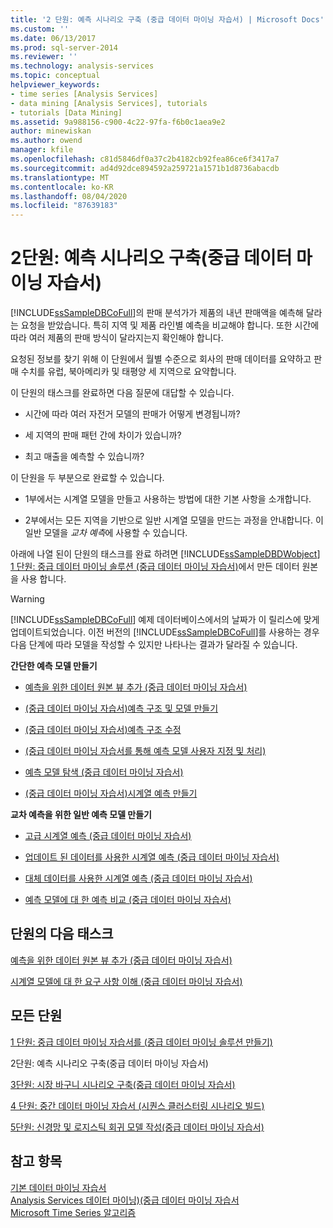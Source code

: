 ```yaml
---
title: '2 단원: 예측 시나리오 구축 (중급 데이터 마이닝 자습서) | Microsoft Docs'
ms.custom: ''
ms.date: 06/13/2017
ms.prod: sql-server-2014
ms.reviewer: ''
ms.technology: analysis-services
ms.topic: conceptual
helpviewer_keywords:
- time series [Analysis Services]
- data mining [Analysis Services], tutorials
- tutorials [Data Mining]
ms.assetid: 9a988156-c900-4c22-97fa-f6b0c1aea9e2
author: minewiskan
ms.author: owend
manager: kfile
ms.openlocfilehash: c81d5846df0a37c2b4182cb92fea86ce6f3417a7
ms.sourcegitcommit: ad4d92dce894592a259721a1571b1d8736abacdb
ms.translationtype: MT
ms.contentlocale: ko-KR
ms.lasthandoff: 08/04/2020
ms.locfileid: "87639183"
---
```

# <a name="lesson-2-building-a-forecasting-scenario-intermediate-data-mining-tutorial"></a>2단원: 예측 시나리오 구축(중급 데이터 마이닝 자습서)
  [!INCLUDE[ssSampleDBCoFull](../includes/sssampledbcofull-md.md)]의 판매 분석가가 제품의 내년 판매액을 예측해 달라는 요청을 받았습니다. 특히 지역 및 제품 라인별 예측을 비교해야 합니다. 또한 시간에 따라 여러 제품의 판매 방식이 달라지는지 확인해야 합니다.  
  
 요청된 정보를 찾기 위해 이 단원에서 월별 수준으로 회사의 판매 데이터를 요약하고 판매 수치를 유럽, 북아메리카 및 태평양 세 지역으로 요약합니다.  
  
 이 단원의 태스크를 완료하면 다음 질문에 대답할 수 있습니다.  
  
-   시간에 따라 여러 자전거 모델의 판매가 어떻게 변경됩니까?  
  
-   세 지역의 판매 패턴 간에 차이가 있습니까?  
  
-   최고 매출을 예측할 수 있습니까?  
  
 이 단원을 두 부분으로 완료할 수 있습니다.  
  
-   1부에서는 시계열 모델을 만들고 사용하는 방법에 대한 기본 사항을 소개합니다.  
  
-   2부에서는 모든 지역을 기반으로 일반 시계열 모델을 만드는 과정을 안내합니다. 이 일반 모델을 *교차 예측*에 사용할 수 있습니다.  
  
 아래에 나열 된이 단원의 태스크를 완료 하려면 [!INCLUDE[ssSampleDBDWobject](../includes/sssampledbdwobject-md.md)] [1 단원: 중급 데이터 마이닝 솔루션 &#40;중급 데이터 마이닝 자습서&#41;](../../2014/tutorials/lesson-1-create-solution-intermediate-data-mining-tutorial.md)에서 만든 데이터 원본을 사용 합니다.  
  
> [!WARNING]  
>  [!INCLUDE[ssSampleDBCoFull](../includes/sssampledbcofull-md.md)] 예제 데이터베이스에서의 날짜가 이 릴리스에 맞게 업데이트되었습니다. 이전 버전의 [!INCLUDE[ssSampleDBCoFull](../includes/sssampledbcofull-md.md)]를 사용하는 경우 다음 단계에 따라 모델을 작성할 수 있지만 나타나는 결과가 달라질 수 있습니다.  
  
 **간단한 예측 모델 만들기**  
  
-   [예측을 위한 데이터 원본 뷰 추가 &#40;중급 데이터 마이닝 자습서&#41;](../../2014/tutorials/adding-a-data-source-view-for-forecasting-intermediate-data-mining-tutorial.md)  
  
-   [&#40;중급 데이터 마이닝 자습서&#41;예측 구조 및 모델 만들기](../../2014/tutorials/creating-a-forecasting-structure-and-model-intermediate-data-mining-tutorial.md)  
  
-   [&#40;중급 데이터 마이닝 자습서&#41;예측 구조 수정](../../2014/tutorials/modifying-the-forecasting-structure-intermediate-data-mining-tutorial.md)  
  
-   [&#40;중급 데이터 마이닝 자습서를 통해 예측 모델 사용자 지정 및 처리&#41;](../../2014/tutorials/customize-process-forecasting-model-intermediate-data-mining-tutorial.md)  
  
-   [예측 모델 탐색 &#40;중급 데이터 마이닝 자습서&#41;](../../2014/tutorials/exploring-the-forecasting-model-intermediate-data-mining-tutorial.md)  
  
-   [&#40;중급 데이터 마이닝 자습서&#41;시계열 예측 만들기](../../2014/tutorials/creating-time-series-predictions-intermediate-data-mining-tutorial.md)  
  
 **교차 예측을 위한 일반 예측 모델 만들기**  
  
-   [고급 시계열 예측 &#40;중급 데이터 마이닝 자습서&#41;](../../2014/tutorials/advanced-time-series-predictions-intermediate-data-mining-tutorial.md)  
  
-   [업데이트 된 데이터를 사용한 시계열 예측 &#40;중급 데이터 마이닝 자습서&#41;](../../2014/tutorials/time-series-predictions-using-updated-data-intermediate-data-mining-tutorial.md)  
  
-   [대체 데이터를 사용한 시계열 예측 &#40;중급 데이터 마이닝 자습서&#41;](../../2014/tutorials/time-series-predictions-replacement-data-intermediate-data-mining.md)  
  
-   [예측 모델에 대 한 예측 비교 &#40;중급 데이터 마이닝 자습서&#41;](../../2014/tutorials/comparing-predictions-for-forecasting-models-intermediate-data-mining-tutorial.md)  
  
## <a name="next-task-in-lesson"></a>단원의 다음 태스크  
 [예측을 위한 데이터 원본 뷰 추가 &#40;중급 데이터 마이닝 자습서&#41;](../../2014/tutorials/adding-a-data-source-view-for-forecasting-intermediate-data-mining-tutorial.md)  
  
 [시계열 모델에 대 한 요구 사항 이해 &#40;중급 데이터 마이닝 자습서&#41;](../../2014/tutorials/time-series-model-requirements-intermediate-data-mining-tutorial.md)  
  
## <a name="all-lessons"></a>모든 단원  
 [1 단원: 중급 데이터 마이닝 자습서를 &#40;중급 데이터 마이닝 솔루션 만들기&#41;](../../2014/tutorials/lesson-1-create-solution-intermediate-data-mining-tutorial.md)  
  
 2단원: 예측 시나리오 구축(중급 데이터 마이닝 자습서)  
  
 [3단원: 시장 바구니 시나리오 구축&#40;중급 데이터 마이닝 자습서&#41;](../../2014/tutorials/lesson-3-building-a-market-basket-scenario-intermediate-data-mining-tutorial.md)  
  
 [4 단원: 중간 데이터 마이닝 자습서 &#40;시퀀스 클러스터링 시나리오 빌드&#41;](../../2014/tutorials/lesson-4-build-sequence-clustering-scenario-intermediate-data-mining.md)  
  
 [5단원: 신경망 및 로지스틱 회귀 모델 작성&#40;중급 데이터 마이닝 자습서&#41;](../../2014/tutorials/lesson-5-build-models-intermediate-data-mining-tutorial.md)  
  
## <a name="see-also"></a>참고 항목  
 [기본 데이터 마이닝 자습서](../../2014/tutorials/basic-data-mining-tutorial.md)   
 [Analysis Services 데이터 마이닝&#41;&#40;중급 데이터 마이닝 자습서](../../2014/tutorials/intermediate-data-mining-tutorial-analysis-services-data-mining.md)   
 [Microsoft Time Series 알고리즘](../../2014/analysis-services/data-mining/microsoft-time-series-algorithm.md)  
  
  
